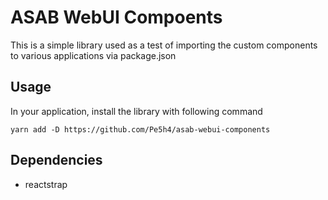 # ASAB WebUI Compoents

This is a simple library used as a test of importing the custom components to various applications via package.json

## Usage

In your application, install the library with following command

```
yarn add -D https://github.com/Pe5h4/asab-webui-components
```
## Dependencies

- reactstrap
